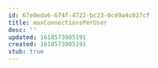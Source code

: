 ```yaml
---
id: 67e0eda6-674f-4722-bc23-0c49a4c027cf
title: maxConnectionsPerUser
desc: ''
updated: 1618573905191
created: 1618573905191
stub: true
---
```


